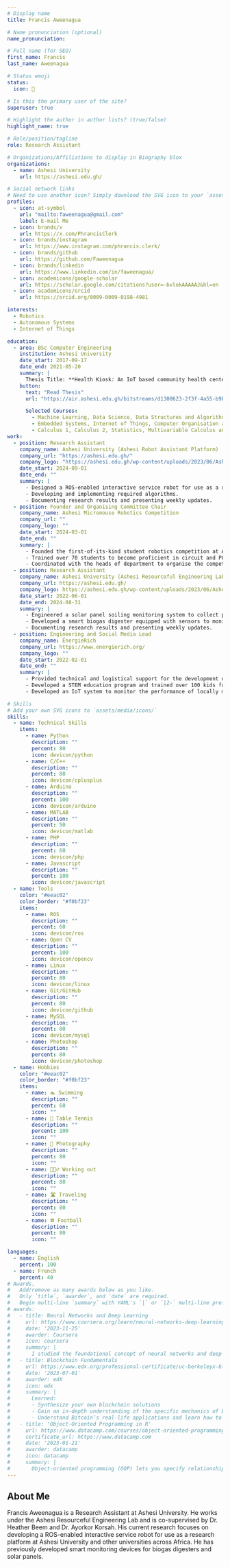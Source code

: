 ```yaml
---
# Display name
title: Francis Aweenagua

# Name pronunciation (optional)
name_pronunciation:

# Full name (for SEO)
first_name: Francis
last_name: Aweenagua

# Status emoji
status:
  icon: 🤖

# Is this the primary user of the site?
superuser: true

# Highlight the author in author lists? (true/false)
highlight_name: true

# Role/position/tagline
role: Research Assistant

# Organizations/Affiliations to display in Biography blox
organizations:
  - name: Ashesi University
    url: https://ashesi.edu.gh/

# Social network links
# Need to use another icon? Simply download the SVG icon to your `assets/media/icons/` folder.
profiles:
  - icon: at-symbol
    url: "mailto:faweenagua@gmail.com"
    label: E-mail Me
  - icon: brands/x
    url: https://x.com/PhrancisClerk
  - icon: brands/instagram
    url: https://www.instagram.com/phrancis.clerk/
  - icon: brands/github
    url: https://github.com/Faweenagua
  - icon: brands/linkedin
    url: https://www.linkedin.com/in/faweenagua/
  - icon: academicons/google-scholar
    url: https://scholar.google.com/citations?user=-bvlokAAAAAJ&hl=en
  - icon: academicons/orcid
    url: https://orcid.org/0009-0009-0198-4981

interests:
  - Robotics
  - Autonomous Systems
  - Internet of Things

education:
  - area: BSc Computer Engineering
    institution: Ashesi University
    date_start: 2017-09-17
    date_end: 2021-05-20
    summary: |
      Thesis Title: **Health Kiosk: An IoT based community health center.** Supervised by Mr. Francis Gatsi.
    button:
      text: "Read Thesis"
      url: "https://air.ashesi.edu.gh/bitstreams/d1300623-2f3f-4a55-b9b0-850b70472510/download"

      Selected Courses:
        - Machine Learning, Data Science, Data Structures and Algorithms, Control Systems,
        - Embedded Systems, Internet of Things, Computer Organisation and Architecture, System Dynamics,
        - Calculus 1, Calculus 2, Statistics, Multivariable Calculus and Linear Algebra, Differential Equations and Numerical Methods
work:
  - position: Research Assistant
    company_name: Ashesi University (Ashesi Robot Assistant Platform)
    company_url: "https://ashesi.edu.gh/"
    company_logo: "https://ashesi.edu.gh/wp-content/uploads/2023/06/Ashesi_University_Logo.webp"
    date_start: 2024-09-01
    date_end: ""
    summary: |
      - Designed a ROS-enabled interactive service robot for use as a research platform.
      - Developing and implementing required algorithms.
      - Documenting research results and presenting weekly updates.
  - position: Founder and Organising Committee Chair
    company_name: Ashesi Micromouse Robotics Competition
    company_url: ""
    company_logo: ""
    date_start: 2024-03-01
    date_end: ""
    summary: |
      - Founded the first-of-its-kind student robotics competition at Ashesi University.
      - Trained over 70 students to become proficient in circuit and PCB design, robot design, and algorithms.
      - Coordinated with the heads of department to organise the competition.
  - position: Research Assistant
    company_name: Ashesi University (Ashesi Resourceful Engineering Lab)
    company_url: https://ashesi.edu.gh/
    company_logo: https://ashesi.edu.gh/wp-content/uploads/2023/06/Ashesi_University_Logo.webp
    date_start: 2022-06-01
    date_end: 2024-08-31
    summary: |
      - Engineered a solar panel soiling monitoring system to collect performance data from mounted solar panels and environmental conditions.
      - Developed a smart biogas digester equipped with sensors to monitor digester conditions. 
      - Documenting research results and presenting weekly updates.
  - position: Engineering and Social Media Lead
    company_name: ÉnergieRich
    company_url: https://www.energierich.org/
    company_logo: ""
    date_start: 2022-02-01
    date_end: ""
    summary: |
      - Provided technical and logistical support for the development of locally manufactured solar panels.
      - Developed a STEM education program and trained over 100 kids from underprivileged communities.
      - Developed an IoT system to monitor the performance of locally manufactured solar panels.

# Skills
# Add your own SVG icons to `assets/media/icons/`
skills:
  - name: Technical Skills
    items:
      - name: Python
        description: ""
        percent: 80
        icon: devicon/python
      - name: C/C++
        description: ""
        percent: 80
        icon: devicon/cplusplus
      - name: Arduino
        description: ""
        percent: 100
        icon: devicon/arduino
      - name: MATLAB
        description: ""
        percent: 50
        icon: devicon/matlab
      - name: PHP
        description: ""
        percent: 60
        icon: devicon/php
      - name: Javascript
        description: ""
        percent: 100
        icon: devicon/javascript
  - name: Tools
    color: "#eeac02"
    color_border: "#f0bf23"
    items:
      - name: ROS
        description: ""
        percent: 60
        icon: devicon/ros
      - name: Open CV
        description: ""
        percent: 100
        icon: devicon/opencv
      - name: Linux
        description: ""
        percent: 80
        icon: devicon/linux
      - name: Git/GitHub
        description: ""
        percent: 80
        icon: devicon/github
      - name: MySQL
        description: ""
        percent: 80
        icon: devicon/mysql
      - name: Photoshop
        description: ""
        percent: 80
        icon: devicon/photoshop
  - name: Hobbies
    color: "#eeac02"
    color_border: "#f0bf23"
    items:
      - name: 🏊 Swimming
        description: ""
        percent: 60
        icon: ""
      - name: 🏓 Table Tennis
        description: ""
        percent: 100
        icon: ""
      - name: 📸 Photography
        description: ""
        percent: 80
        icon: ""
      - name: 🏋🏽‍♂️ Working out
        description: ""
        percent: 80
        icon: ""
      - name: 🛣️ Traveling
        description: ""
        percent: 80
        icon: ""
      - name: ⚽ Football
        description: ""
        percent: 80
        icon: ""

languages:
  - name: English
    percent: 100
  - name: French
    percent: 40
# Awards.
#   Add/remove as many awards below as you like.
#   Only `title`, `awarder`, and `date` are required.
#   Begin multi-line `summary` with YAML's `|` or `|2-` multi-line prefix and indent 2 spaces below.
# awards:
#   - title: Neural Networks and Deep Learning
#     url: https://www.coursera.org/learn/neural-networks-deep-learning
#     date: '2023-11-25'
#     awarder: Coursera
#     icon: coursera
#     summary: |
#       I studied the foundational concept of neural networks and deep learning. By the end, I was familiar with the significant technological trends driving the rise of deep learning; build, train, and apply fully connected deep neural networks; implement efficient (vectorized) neural networks; identify key parameters in a neural network’s architecture; and apply deep learning to your own applications.
#   - title: Blockchain Fundamentals
#     url: https://www.edx.org/professional-certificate/uc-berkeleyx-blockchain-fundamentals
#     date: '2023-07-01'
#     awarder: edX
#     icon: edx
#     summary: |
#       Learned:
#       - Synthesize your own blockchain solutions
#       - Gain an in-depth understanding of the specific mechanics of Bitcoin
#       - Understand Bitcoin’s real-life applications and learn how to attack and destroy Bitcoin, Ethereum, smart contracts and Dapps, and alternatives to Bitcoin’s Proof-of-Work consensus algorithm
#   - title: 'Object-Oriented Programming in R'
#     url: https://www.datacamp.com/courses/object-oriented-programming-with-s3-and-r6-in-r
#     certificate_url: https://www.datacamp.com
#     date: '2023-01-21'
#     awarder: datacamp
#     icon: datacamp
#     summary: |
#       Object-oriented programming (OOP) lets you specify relationships between functions and the objects that they can act on, helping you manage complexity in your code. This is an intermediate level course, providing an introduction to OOP, using the S3 and R6 systems. S3 is a great day-to-day R programming tool that simplifies some of the functions that you write. R6 is especially useful for industry-specific analyses, working with web APIs, and building GUIs.
---
```


## About Me

Francis Aweenagua is a Research Assistant at Ashesi University. He works under the Ashesi Resourceful Engineering Lab and is co-supervised by Dr. Heather Beem and Dr. Ayorkor Korsah. His current research focuses on developing a ROS-enabled interactive service robot for use as a research platform at Ashesi University and other universities across Africa. He has previously developed smart monitoring devices for biogas digesters and solar panels.
